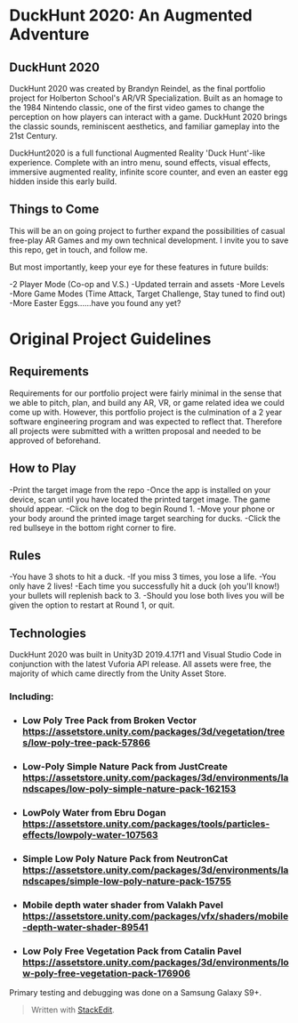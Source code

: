 # DuckHunt 2020: An Augmented Adventure

## DuckHunt 2020
DuckHunt 2020 was created by Brandyn Reindel, as the final portfolio project for Holberton School's AR/VR Specialization. Built as an homage to the 1984 Nintendo classic, one of the first video games to change the perception on how players can interact with a game. DuckHunt 2020 brings the classic sounds, reminiscent aesthetics, and familiar gameplay into the 21st Century.

DuckHunt2020 is a full functional Augmented Reality 'Duck Hunt'-like experience. Complete with an intro menu, sound effects, visual effects, immersive augmented reality, infinite score counter, and even an easter egg hidden inside this early build.

## Things to Come
This will be an on going project to further expand the possibilities of casual free-play AR Games and my own technical development. I invite you to save this repo, get in touch, and follow me. 

But most importantly, keep your eye for these features in future builds:

-2 Player Mode (Co-op and V.S.)
-Updated terrain and assets
-More Levels
-More Game Modes (Time Attack, Target Challenge, Stay tuned to find out)
-More Easter Eggs......have you found any yet?

# Original Project Guidelines

## Requirements

Requirements for our portfolio project were fairly minimal in the sense that we able to pitch, plan, and build any AR, VR, or game related idea we could come up with. However, this portfolio project is the culmination of a 2 year software engineering program and was expected to reflect that. Therefore all projects were submitted with a written proposal and needed to be approved of beforehand.

## How to Play
 -Print the target image from the repo
 -Once the app is installed on your device, scan until you have located the printed target image. The game should appear.
  -Click on the dog to begin Round 1.
  -Move your phone or your body around the printed image target searching for ducks.
  -Click the red bullseye in the bottom right corner to fire.
 
## Rules
-You have 3 shots to hit a duck.
-If you miss 3 times, you lose a life.
-You only have 2 lives!
-Each time you successfully hit a duck (oh you'll know!) your bullets will replenish back to 3.
-Should you lose both lives you will be given the option to restart at Round 1, or quit.

## Technologies
DuckHunt 2020 was built in Unity3D 2019.4.17f1 and Visual Studio Code in conjunction with the latest Vuforia API release. All assets were free, the majority of which came directly from the Unity Asset Store.
### Including:

 - ### Low Poly Tree Pack from Broken Vector	https://assetstore.unity.com/packages/3d/vegetation/trees/low-poly-tree-pack-57866
 - ### Low-Poly Simple Nature Pack from JustCreate https://assetstore.unity.com/packages/3d/environments/landscapes/low-poly-simple-nature-pack-162153
- ### LowPoly Water from Ebru Dogan https://assetstore.unity.com/packages/tools/particles-effects/lowpoly-water-107563
- ### Simple Low Poly Nature Pack from NeutronCat	https://assetstore.unity.com/packages/3d/environments/landscapes/simple-low-poly-nature-pack-15755
- ### Mobile depth water shader from Valakh Pavel https://assetstore.unity.com/packages/vfx/shaders/mobile-depth-water-shader-89541
- ### Low Poly Free Vegetation Pack from Catalin Pavel https://assetstore.unity.com/packages/3d/environments/low-poly-free-vegetation-pack-176906

Primary testing and debugging was done on a Samsung Galaxy S9+.



> Written with [StackEdit](https://stackedit.io/).
